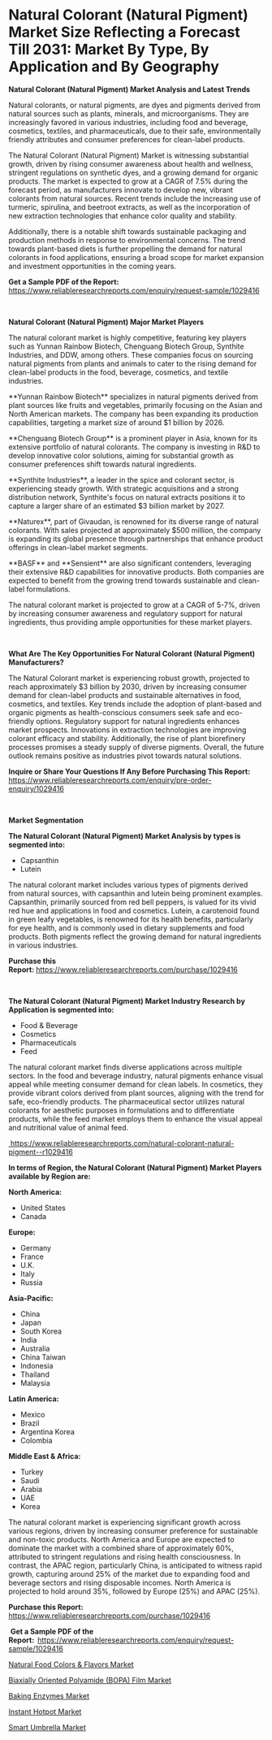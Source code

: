 <p><h1>Natural Colorant (Natural Pigment) Market Size Reflecting a Forecast Till 2031: Market By Type, By Application and By Geography</h1></p><p><strong>Natural Colorant (Natural Pigment) Market Analysis and Latest Trends</strong></p>
<p><p>Natural colorants, or natural pigments, are dyes and pigments derived from natural sources such as plants, minerals, and microorganisms. They are increasingly favored in various industries, including food and beverage, cosmetics, textiles, and pharmaceuticals, due to their safe, environmentally friendly attributes and consumer preferences for clean-label products. </p><p>The Natural Colorant (Natural Pigment) Market is witnessing substantial growth, driven by rising consumer awareness about health and wellness, stringent regulations on synthetic dyes, and a growing demand for organic products. The market is expected to grow at a CAGR of 7.5% during the forecast period, as manufacturers innovate to develop new, vibrant colorants from natural sources. Recent trends include the increasing use of turmeric, spirulina, and beetroot extracts, as well as the incorporation of new extraction technologies that enhance color quality and stability.</p><p>Additionally, there is a notable shift towards sustainable packaging and production methods in response to environmental concerns. The trend towards plant-based diets is further propelling the demand for natural colorants in food applications, ensuring a broad scope for market expansion and investment opportunities in the coming years.</p></p>
<p><strong>Get a Sample PDF of the Report:&nbsp;</strong> <a href="https://www.reliableresearchreports.com/enquiry/request-sample/1029416?utm_campaign=36&utm_medium=2&utm_source=Github&utm_content=ia&utm_term=16112024&utm_id=natural-colorant-natural-pigment">https://www.reliableresearchreports.com/enquiry/request-sample/1029416</a></p>
<p>&nbsp;</p>
<p><strong>Natural Colorant (Natural Pigment) Major Market Players</strong></p>
<p><p>The natural colorant market is highly competitive, featuring key players such as Yunnan Rainbow Biotech, Chenguang Biotech Group, Synthite Industries, and DDW, among others. These companies focus on sourcing natural pigments from plants and animals to cater to the rising demand for clean-label products in the food, beverage, cosmetics, and textile industries.</p><p>**Yunnan Rainbow Biotech** specializes in natural pigments derived from plant sources like fruits and vegetables, primarily focusing on the Asian and North American markets. The company has been expanding its production capabilities, targeting a market size of around $1 billion by 2026.</p><p>**Chenguang Biotech Group** is a prominent player in Asia, known for its extensive portfolio of natural colorants. The company is investing in R&D to develop innovative color solutions, aiming for substantial growth as consumer preferences shift towards natural ingredients.</p><p>**Synthite Industries**, a leader in the spice and colorant sector, is experiencing steady growth. With strategic acquisitions and a strong distribution network, Synthite's focus on natural extracts positions it to capture a larger share of an estimated $3 billion market by 2027.</p><p>**Naturex**, part of Givaudan, is renowned for its diverse range of natural colorants. With sales projected at approximately $500 million, the company is expanding its global presence through partnerships that enhance product offerings in clean-label market segments.</p><p>**BASF** and **Sensient** are also significant contenders, leveraging their extensive R&D capabilities for innovative products. Both companies are expected to benefit from the growing trend towards sustainable and clean-label formulations.</p><p>The natural colorant market is projected to grow at a CAGR of 5-7%, driven by increasing consumer awareness and regulatory support for natural ingredients, thus providing ample opportunities for these market players.</p></p>
<p>&nbsp;</p>
<p><strong>What Are The Key Opportunities For Natural Colorant (Natural Pigment) Manufacturers?</strong></p>
<p><p>The Natural Colorant market is experiencing robust growth, projected to reach approximately $3 billion by 2030, driven by increasing consumer demand for clean-label products and sustainable alternatives in food, cosmetics, and textiles. Key trends include the adoption of plant-based and organic pigments as health-conscious consumers seek safe and eco-friendly options. Regulatory support for natural ingredients enhances market prospects. Innovations in extraction technologies are improving colorant efficacy and stability. Additionally, the rise of plant biorefinery processes promises a steady supply of diverse pigments. Overall, the future outlook remains positive as industries pivot towards natural solutions.</p></p>
<p><strong>Inquire or Share Your Questions If Any Before Purchasing This Report:</strong> <a href="https://www.reliableresearchreports.com/enquiry/pre-order-enquiry/1029416?utm_campaign=36&utm_medium=2&utm_source=Github&utm_content=ia&utm_term=16112024&utm_id=natural-colorant-natural-pigment">https://www.reliableresearchreports.com/enquiry/pre-order-enquiry/1029416</a></p>
<p>&nbsp;</p>
<p><strong>Market Segmentation</strong></p>
<p><strong>The Natural Colorant (Natural Pigment) Market Analysis by types is segmented into:</strong></p>
<p><ul><li>Capsanthin</li><li>Lutein</li></ul></p>
<p><p>The natural colorant market includes various types of pigments derived from natural sources, with capsanthin and lutein being prominent examples. Capsanthin, primarily sourced from red bell peppers, is valued for its vivid red hue and applications in food and cosmetics. Lutein, a carotenoid found in green leafy vegetables, is renowned for its health benefits, particularly for eye health, and is commonly used in dietary supplements and food products. Both pigments reflect the growing demand for natural ingredients in various industries.</p></p>
<p><strong>Purchase this Report:&nbsp;</strong><a href="https://www.reliableresearchreports.com/purchase/1029416?utm_campaign=36&utm_medium=2&utm_source=Github&utm_content=ia&utm_term=16112024&utm_id=natural-colorant-natural-pigment">https://www.reliableresearchreports.com/purchase/1029416</a></p>
<p>&nbsp;</p>
<p><strong>The Natural Colorant (Natural Pigment) Market Industry Research by Application is segmented into:</strong></p>
<p><ul><li>Food & Beverage</li><li>Cosmetics</li><li>Pharmaceuticals</li><li>Feed</li></ul></p>
<p><p>The natural colorant market finds diverse applications across multiple sectors. In the food and beverage industry, natural pigments enhance visual appeal while meeting consumer demand for clean labels. In cosmetics, they provide vibrant colors derived from plant sources, aligning with the trend for safe, eco-friendly products. The pharmaceutical sector utilizes natural colorants for aesthetic purposes in formulations and to differentiate products, while the feed market employs them to enhance the visual appeal and nutritional value of animal feed.</p></p>
<p><a href="https://www.reliableresearchreports.com/natural-colorant-natural-pigment--r1029416?utm_campaign=36&utm_medium=2&utm_source=Github&utm_content=ia&utm_term=16112024&utm_id=natural-colorant-natural-pigment">&nbsp;https://www.reliableresearchreports.com/natural-colorant-natural-pigment--r1029416</a></p>
<p><strong>In terms of Region, the Natural Colorant (Natural Pigment) Market Players available by Region are:</strong></p>
<p>
    <p> <strong> North America: </strong>
        <ul>
            <li>United States</li>
            <li>Canada</li>
        </ul>
        </p> 
    <p> <strong> Europe: </strong>
        <ul>
            <li>Germany</li>
            <li>France</li>
            <li>U.K.</li>
            <li>Italy</li>
            <li>Russia</li>
        </ul>
        </p> 
    <p> <strong> Asia-Pacific: </strong>
        <ul>
            <li>China</li>
            <li>Japan</li>
            <li>South Korea</li>
            <li>India</li>
            <li>Australia</li>
            <li>China Taiwan</li>
            <li>Indonesia</li>
            <li>Thailand</li>
            <li>Malaysia</li>
        </ul>
        </p> 
    <p> <strong> Latin America: </strong>
        <ul>
            <li>Mexico</li>
            <li>Brazil</li>
            <li>Argentina Korea</li>
            <li>Colombia</li>
        </ul>
        </p> 
    <p> <strong> Middle East & Africa: </strong>
        <ul>
            <li>Turkey</li>
            <li>Saudi</li>
            <li>Arabia</li>
            <li>UAE</li>
            <li>Korea</li>
        </ul>
    </p>
    </p>
<p><p>The natural colorant market is experiencing significant growth across various regions, driven by increasing consumer preference for sustainable and non-toxic products. North America and Europe are expected to dominate the market with a combined share of approximately 60%, attributed to stringent regulations and rising health consciousness. In contrast, the APAC region, particularly China, is anticipated to witness rapid growth, capturing around 25% of the market due to expanding food and beverage sectors and rising disposable incomes. North America is projected to hold around 35%, followed by Europe (25%) and APAC (25%).</p></p>
<p><strong>Purchase this Report: </strong><a href="https://www.reliableresearchreports.com/purchase/1029416?utm_campaign=36&utm_medium=2&utm_source=Github&utm_content=ia&utm_term=16112024&utm_id=natural-colorant-natural-pigment">https://www.reliableresearchreports.com/purchase/1029416</a></p>
<p>&nbsp;<strong>Get a Sample PDF of the Report:&nbsp;&nbsp;</strong><a href="https://www.reliableresearchreports.com/enquiry/request-sample/1029416?utm_campaign=36&utm_medium=2&utm_source=Github&utm_content=ia&utm_term=16112024&utm_id=natural-colorant-natural-pigment">https://www.reliableresearchreports.com/enquiry/request-sample/1029416</a></p>
<p><strong></strong></p>
<p><p><a href="https://www.linkedin.com/pulse/natural-food-colors-flavors-market-industry-landscape-growth-6enef?utm_campaign=36&utm_medium=2&utm_source=Github&utm_content=ia&utm_term=16112024&utm_id=natural-colorant-natural-pigment">Natural Food Colors & Flavors Market</a></p><p><a href="https://github.com/dringals/Market-Research-Report-List-6/blob/main/biaxially-oriented-polyamide-bopa-film-market.md?utm_campaign=36&utm_medium=2&utm_source=Github&utm_content=ia&utm_term=16112024&utm_id=natural-colorant-natural-pigment">Biaxially Oriented Polyamide (BOPA) Film Market</a></p><p><a href="https://www.linkedin.com/pulse/booming-baking-enzymes-market-sector-analysis-growth-projections-lmlkf?utm_campaign=36&utm_medium=2&utm_source=Github&utm_content=ia&utm_term=16112024&utm_id=natural-colorant-natural-pigment">Baking Enzymes Market</a></p><p><a href="https://issuu.com/reportprime-2/docs/instant-hotpot-market-size-2030.ppt_d23d6243b3a906?utm_campaign=36&utm_medium=2&utm_source=Github&utm_content=ia&utm_term=16112024&utm_id=natural-colorant-natural-pigment">Instant Hotpot Market</a></p><p><a href="https://issuu.com/reportprime-2/docs/smart-umbrella-market-size-2030.ppt_39abfd1cf1ba40?utm_campaign=36&utm_medium=2&utm_source=Github&utm_content=ia&utm_term=16112024&utm_id=natural-colorant-natural-pigment">Smart Umbrella Market</a></p></p>